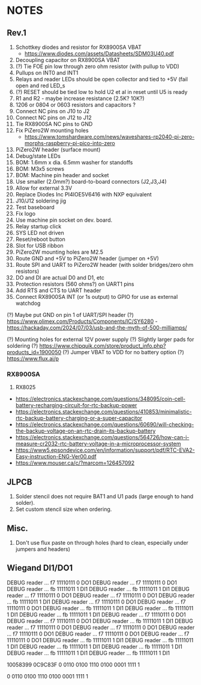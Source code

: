 # NOTES

## Rev.1

1.  Schottkey diodes and resistor for RX8900SA VBAT
    - https://www.diodes.com/assets/Datasheets/SDM03U40.pdf
2.  Decoupling capacitor on RX8900SA VBAT
3.  (?) Tie FOE pin low through zero ohm resistor (with pullup to VDD)
4.  Pullups on INT0 and INT1
5.  Relays and reader LEDs should be open collector and tied to +5V (fail open and red LED_s
6.  (?) RESET should be tied low to hold U2 et al in reset until U5 is ready
7.  R1 and R2 - maybe increase resistance (2.5K? 10K?)
8.  1206 or 0804 or 0603 resistors and capacitors ?
9.  Connect NC pins on J10 to J2
10. Connect NC    pins on J12 to J12
11. Tie RX8900SA NC pins to GND
12. Fix PiZero2W mounting holes
    - https://www.tomshardware.com/news/waveshares-rp2040-pi-zero-morphs-raspberry-pi-pico-into-zero
13. PiZero2W header (surface mount)
14. Debug/state LEDs
15. BOM: 1.6mm x dia. 6.5mm washer for standoffs
16. BOM: M3x5 screws
17. BOM: Machine pin header and socket
18. Use smaller (2.0mm?) board-to-board connectors (J2,J3,J4)
19. Allow for external 3.3V
20. Replace Diodes Inc PI4IOE5V6416 with NXP equivalent
21. J10/J12 soldering jig
22. Test baseboard
23. Fix logo
24. Use machine pin socket on dev. board.
25. Relay startup click
26. SYS LED not driven
27. Reset/reboot button
28. Slot for USB ribbon
29. PiZero2W mounting holes are M2.5
30. Route GND and +5V to PiZero2W header (jumper on +5V)
31. Route SPI and UART to PiZero2W header (with solder bridges/zero ohm resistors)
32. DO and DI are actual D0 and D1, etc
33. Protection resistors (560 ohms?) on UART1 pins
34. Add RTS and CTS to UART header
35. Connect RX8900SA INT (or 1s output) to GPIO for use as external watchdog

(?) Maybe put GND on pin 1 of UART/SPI header
(?) https://www.olimex.com/Products/Components/IC/SY6280
    - https://hackaday.com/2024/07/03/usb-and-the-myth-of-500-milliamps/

(?) Mounting holes for external 12V power supply
(?) Slightly larger pads for soldering
(?) https://www.chipquik.com/store/product_info.php?products_id=1900050
(?) Jumper VBAT to VDD for no battery option
(?) https://www.flux.ai/p

### RX8900SA
1. RX8025

- https://electronics.stackexchange.com/questions/348095/coin-cell-battery-recharging-circuit-for-rtc-backup-power
- https://electronics.stackexchange.com/questions/410853/minimalistic-rtc-backup-battery-charging-or-a-super-capacitor
- https://electronics.stackexchange.com/questions/60690/will-checking-the-backup-voltage-on-an-rtc-drain-its-backup-battery
- https://electronics.stackexchange.com/questions/564726/how-can-i-measure-cr2032-rtc-battery-voltage-in-a-microprocessor-system
- https://www5.epsondevice.com/en/information/support/pdf/RTC-EVA2-Easy-instruction-ENG-Ver00.pdf
- https://www.mouser.ca/c/?marcom=126457092


## JLPCB
1. Solder stencil does not require BAT1 and U1 pads (large enough to hand solder).
2. Set custom stencil size when ordering.

## Misc.
1. Don't use flux paste on through holes (hard to clean, especially under jumpers and headers)


## Wiegand DI1/DO1
DEBUG  reader     ... f7 11110111  0 DO1
DEBUG  reader     ... f7 11110111  0 DO1
DEBUG  reader     ... fb 11111011  1 DI1
DEBUG  reader     ... fb 11111011  1 DI1
DEBUG  reader     ... f7 11110111  0 DO1
DEBUG  reader     ... f7 11110111  0 DO1
DEBUG  reader     ... fb 11111011  1 DI1
DEBUG  reader     ... f7 11110111  0 DO1
DEBUG  reader     ... f7 11110111  0 DO1
DEBUG  reader     ... fb 11111011  1 DI1
DEBUG  reader     ... fb 11111011  1 DI1
DEBUG  reader     ... fb 11111011  1 DI1
DEBUG  reader     ... f7 11110111  0 DO1
DEBUG  reader     ... f7 11110111  0 DO1
DEBUG  reader     ... fb 11111011  1 DI1
DEBUG  reader     ... f7 11110111  0 DO1
DEBUG  reader     ... f7 11110111  0 DO1
DEBUG  reader     ... f7 11110111  0 DO1
DEBUG  reader     ... f7 11110111  0 DO1
DEBUG  reader     ... f7 11110111  0 DO1
DEBUG  reader     ... fb 11111011  1 DI1
DEBUG  reader     ... fb 11111011  1 DI1
DEBUG  reader     ... fb 11111011  1 DI1
DEBUG  reader     ... fb 11111011  1 DI1
DEBUG  reader     ... fb 11111011  1 DI1
DEBUG  reader     ... fb 11111011  1 DI1

10058399
0C9C83F
0 0110 0100 1110 0100 0001 1111 1

0 0110 0100 1110 0100 0001 1111 1

